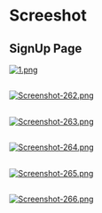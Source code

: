 # Screeshot

## SignUp Page 
[![1.png](https://i.postimg.cc/G2drjrD8/1.png)](https://postimg.cc/HJZfpqBd)

##
[![Screenshot-262.png](https://i.postimg.cc/kMwMfVfn/Screenshot-262.png)](https://postimg.cc/4n7T3xDM)

##
[![Screenshot-263.png](https://i.postimg.cc/rmNy6zTN/Screenshot-263.png)](https://postimg.cc/MMXJV6vn)

##
[![Screenshot-264.png](https://i.postimg.cc/G3MrvWmt/Screenshot-264.png)](https://postimg.cc/G9sZCSYn)

##
[![Screenshot-265.png](https://i.postimg.cc/7Zzk8bMJ/Screenshot-265.png)](https://postimg.cc/jDR9yx1R)

##
[![Screenshot-266.png](https://i.postimg.cc/C1PtfVsV/Screenshot-266.png)](https://postimg.cc/ygRnwtGf)
